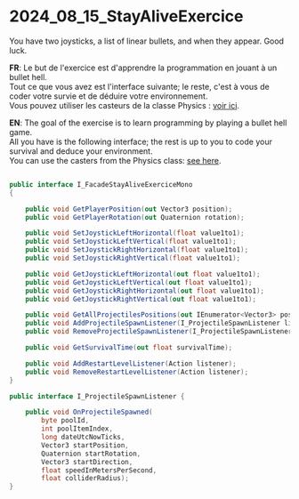 # 2024_08_15_StayAliveExercice
You have two joysticks, a list of linear bullets, and when they appear. Good luck.

**FR**: Le but de l'exercice est d'apprendre la programmation en jouant à un bullet hell.  
Tout ce que vous avez est l'interface suivante; le reste, c'est à vous de coder votre survie et de déduire votre environnement.  
Vous pouvez utiliser les casteurs de la classe Physics : [voir ici](https://github.com/EloiStree/HelloUnityKeywordForJunior/issues/70).

**EN**: The goal of the exercise is to learn programming by playing a bullet hell game.  
All you have is the following interface; the rest is up to you to code your survival and deduce your environment.  
You can use the casters from the Physics class: [see here](https://github.com/EloiStree/HelloUnityKeywordForJunior/issues/70).


``` cs

public interface I_FacadeStayAliveExerciceMono
{

    public void GetPlayerPosition(out Vector3 position);
    public void GetPlayerRotation(out Quaternion rotation);

    public void SetJoystickLeftHorizontal(float value1to1);
    public void SetJoystickLeftVertical(float value1to1);
    public void SetJoystickRightHorizontal(float value1to1);
    public void SetJoystickRightVertical(float value1to1);

    public void GetJoystickLeftHorizontal(out float value1to1);
    public void GetJoystickLeftVertical(out float value1to1);
    public void GetJoystickRightHorizontal(out float value1to1);
    public void GetJoystickRightVertical(out float value1to1);

    public void GetAllProjectilesPositions(out IEnumerator<Vector3> positions);
    public void AddProjectileSpawnListener(I_ProjectileSpawnListener listener);
    public void RemoveProjectileSpawnListener(I_ProjectileSpawnListener listener);

    public void GetSurvivalTime(out float survivalTime);

    public void AddRestartLevelListener(Action listener);
    public void RemoveRestartLevelListener(Action listener);
}

public interface I_ProjectileSpawnListener { 

    public void OnProjectileSpawned(
        byte poolId,
        int poolItemIndex,
        long dateUtcNowTicks,
        Vector3 startPosition,
        Quaternion startRotation,
        Vector3 startDirection,
        float speedInMetersPerSecond,
        float colliderRadius);
}
```
